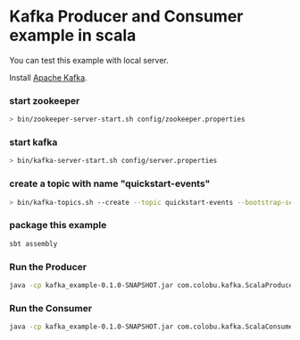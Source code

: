# Kafka Producer and Consumer example in scala

You can test this example with local server.

Install [Apache Kafka]. 

### start zookeeper
``` sh
> bin/zookeeper-server-start.sh config/zookeeper.properties
```

### start kafka
``` sh
> bin/kafka-server-start.sh config/server.properties
```

### create a topic with name "quickstart-events"
``` sh
> bin/kafka-topics.sh --create --topic quickstart-events --bootstrap-server localhost:9092
```

### package this example
``` sh
sbt assembly
```

### Run the Producer
``` sh
java -cp kafka_example-0.1.0-SNAPSHOT.jar com.colobu.kafka.ScalaProducerExample 10000 test_topic localhost:9092
```

### Run the Consumer
``` sh
java -cp kafka_example-0.1.0-SNAPSHOT.jar com.colobu.kafka.ScalaConsumerExample localhost:9092 group1 test_topic 10 0
```

[Apache Kafka]: https://kafka.apache.org/documentation/#quickstart